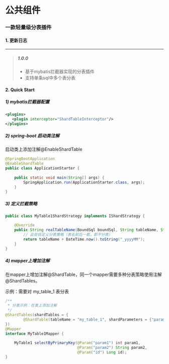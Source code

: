 # 公共组件

### 一款轻量级分表插件

#### 1. 更新日志

----
   >##### **1.0.0**
   >- 基于mybatis拦截器实现的分表插件
   >- 支持单条sql中多个表分表

#### 2. Quick Start

##### 1) mybatis拦截器配置

```xml
<plugins>
   <plugin interceptor="ShardTableInterceptor"/>
</plugins>
```

##### 2) spring-boot 启动类注解

启动类上添加注解@EnableShardTable

```java
@SpringBootApplication
@EnableShardTable
public class ApplicationStarter {
    
    public static void main(String[] args) {
        SpringApplication.run(ApplicationStarter.class, args);
    }
}
```

##### 3) 定义拦截策略

```java
public class MyTable1ShardStrategy implements IShardStrategy {

    @Override
    public String realTableName(BoundSql boundSql, String tableName, String[] shardParameters) {
        // 此处自定义分表策略（表名前后一致，即不分表）
        return tableName + DateTime.now().toString("_yyyyMM");
    }
}
```

##### 4) mapper上增加注解

在mapper上增加注解@ShardTable，同一个mapper需要多种分表策略使用注解@ShardTables。

示例：需要对 my_table_1 表分表

```java
/**
 * 分表示例：在类上添加注解
 */
@ShardTables(shardTables = {
        @ShardTable(tableName = "my_table_1", shardParameters = {"param1", "param2"}, strategy = MyTable1ShardStrategy.class)
})
@Mapper
interface MyTable1Mapper {
  
    MyTable1 selectByPrimaryKey(@Param("param1") int param1,
                                @Param("param2") String param2,
                                @Param("id") Long id);
}
```

